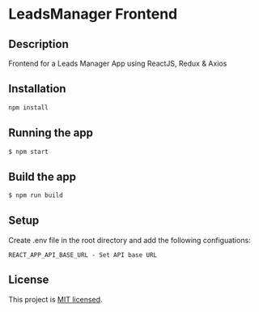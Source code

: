 # LeadsManager Frontend

## Description

Frontend for a Leads Manager App using ReactJS, Redux & Axios

## Installation

```sh
npm install
```

## Running the app

```sh
$ npm start
```

## Build the app

```sh
$ npm run build
```

## Setup

Create .env file in the root directory and add the following configuations:

```
REACT_APP_API_BASE_URL - Set API base URL
```

## License

This project is [MIT licensed](LICENSE).

